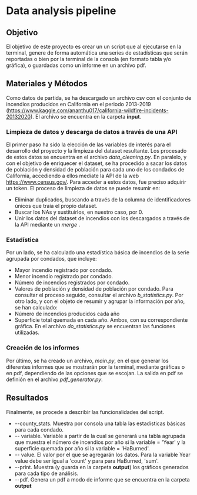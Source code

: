 # Data analysis pipeline
## Objetivo
El objetivo de este proyecto es crear un un script que al ejecutarse en la terminal, genere de forma automática una series de estadísticas que serán reportadas o bien por la terminal de la consola (en formato tabla y/o gráfica), o guardadas como un informe en un archivo pdf.
## Materiales y Métodos
Como datos de partida, se ha descargado un archivo csv con el conjunto de incendios producidos en California en el periodo 2013-2019 (https://www.kaggle.com/ananthu017/california-wildfire-incidents-20132020). El archivo se encuentra en la carpeta **input**.
### Limpieza de datos y descarga de datos a través de una API
El primer paso ha sido la elección de las variables de interés para el desarrollo del proyecto y la limpieza del dataset resultante. Los procesado de estos datos se encuentra en el archivo *data_cleaning.py*. 
En paralelo, y con el objetivo de enriquecer el dataset, se ha procedido a sacar los datos de población y densidad de población para cada uno de los condados de California, accediendo a ellos mediate la API de la web https://www.census.gov/. Para acceder a estos datos, fue preciso adquirir un token.
El proceso de limpieza de datos se puede resumir en:
* Eliminar duplicados, buscando a través de la columna de identificadores únicos que traía el propio dataset.
* Buscar los NAs y sustituirlos, en nuestro caso, por 0.
* Unir los datos del dataset de incendios con los descargados a través de la API mediante un *merge* .

### Estadística
Por un lado, se ha calculado una estadística básica de incendios de la serie agrupada por condados, que incluye:
* Mayor incendio registrado por condado.
* Menor incendio registrado por condado.
* Número de incendios registrados por condado.
* Valores de población y densidad de población por condado.
Para consultar el proceso seguido, consultar el archivo *b_statistics.py*.
Por otro lado, y con el objeto de resumir y agrupar la información por año, se han calculado:
* Número de incendios producidos cada año
* Superficie total quemada en cada año.
Ambos, con su correspondiente gráfica. En el archivo *do_statistics.py* se encuentran las funciones utilizadas.

### Creación de los informes
Por último, se ha creado un archivo, *main.py*, en el que generar los diferentes informes que se mostrarán por la terminal, mediante gráficas o en pdf, dependiendo de las opciones que se escojan. La salida en pdf se definión en el archivo *pdf_generator.py*.

## Resultados
Finalmente, se procede a describir las funcionalidades del script. 
* --county_stats. Muestra por consola una tabla las estadísticas básicas para cada condado.
* -- variable. Variable a partir de la cual se generará una tabla agrupada que muestra el número de incendios por año si la variable = 'Year' y la superficie quemada por año si la variable = 'HaBurned'.
* -- value. El valor por el que se agregarán los datos. Para la variable Year value debe ser igual a 'count' y para para HaBurned, 'sum'.
* --print. Muestra (y guarda en la carpeta **output**) los gráficos generados para cada tipo de análisis.
* --pdf. Genera un pdf a modo de informe que se encuentra en la carpeta **output**


